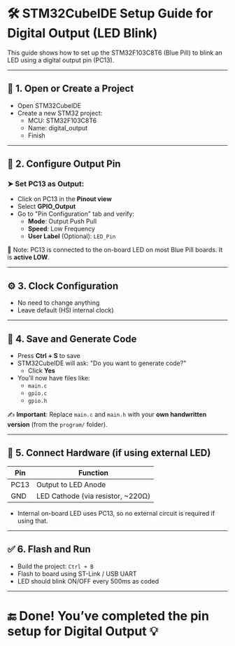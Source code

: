 # 🛠️ STM32CubeIDE Setup Guide for Digital Output (LED Blink)

This guide shows how to set up the STM32F103C8T6 (Blue Pill) to blink an LED using a digital output pin (PC13).

---

## 🔧 1. Open or Create a Project

- Open STM32CubeIDE
- Create a new STM32 project:
  - MCU: STM32F103C8T6
  - Name: digital_output
  - Finish

---

## 📍 2. Configure Output Pin

### ➤ Set **PC13** as Output:
- Click on PC13 in the **Pinout view**
- Select **GPIO_Output**
- Go to "Pin Configuration" tab and verify:
  - **Mode**: Output Push Pull
  - **Speed**: Low Frequency
  - **User Label** (Optional): `LED_Pin`

🧠 Note: PC13 is connected to the on-board LED on most Blue Pill boards. It is **active LOW**.

---

## ⚙️ 3. Clock Configuration

- No need to change anything
- Leave default (HSI internal clock)

---

## 💾 4. Save and Generate Code

- Press **Ctrl + S** to save
- STM32CubeIDE will ask: "Do you want to generate code?"
  - Click **Yes**
- You’ll now have files like:
  - `main.c`
  - `gpio.c`
  - `gpio.h`

✍️ **Important**: Replace `main.c` and `main.h` with your **own handwritten version** (from the `program/` folder).

---

## 🔌 5. Connect Hardware (if using external LED)

| Pin   | Function           |
|--------|--------------------|
| PC13  | Output to LED Anode |
| GND   | LED Cathode (via resistor, ~220Ω) |

- Internal on-board LED uses PC13, so no external circuit is required if using that.

---

## ✅ 6. Flash and Run

- Build the project: `Ctrl + B`
- Flash to board using ST-Link / USB UART
- LED should blink ON/OFF every 500ms as coded

---

# 🔚 Done! You’ve completed the pin setup for Digital Output 💡
